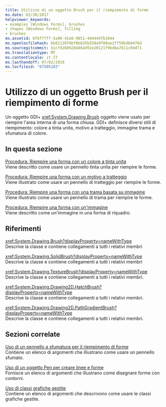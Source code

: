 ```yaml
---
title: Utilizzo di un oggetto Brush per il riempimento di forme
ms.date: 03/30/2017
helpviewer_keywords:
- examples [Windows Forms], brushes
- shapes [Windows Forms], filling
- brushes
ms.assetid: bf8f7fff-5a90-41e8-9051-494449fb2844
ms.openlocfilehash: bb8112076bf0b835b558a9f88ae2ff59bdb8476d
ms.sourcegitcommit: b1cfd260928d464d91e20121f9bdba7611c94d71
ms.translationtype: MT
ms.contentlocale: it-IT
ms.lasthandoff: 07/02/2019
ms.locfileid: "67505183"
---
```

# <a name="using-a-brush-to-fill-shapes"></a>Utilizzo di un oggetto Brush per il riempimento di forme
Un oggetto GDI+ <xref:System.Drawing.Brush> oggetto viene usato per riempire l'area interna di una forma chiusa. GDI+ definisce diversi stili di riempimento: colore a tinta unita, motivo a tratteggio, immagine trama e sfumatura di colore.  
  
## <a name="in-this-section"></a>In questa sezione  
 [Procedura: Riempire una forma con un colore a tinta unita](how-to-fill-a-shape-with-a-solid-color.md)  
 Viene descritto come usare un pennello tinta unita per riempire le forme.  
  
 [Procedura: Riempire una forma con un motivo a tratteggio](how-to-fill-a-shape-with-a-hatch-pattern.md)  
 Viene illustrato come usare un pennello di tratteggio per riempire le forme.  
  
 [Procedura: Riempire una forma con una trama basata su immagine](how-to-fill-a-shape-with-an-image-texture.md)  
 Viene illustrato come usare un pennello di trama per riempire le forme.  
  
 [Procedura: Riempire una forma con un'immagine](how-to-tile-a-shape-with-an-image.md)  
 Viene descritto come un'immagine in una forma di riquadro.  
  
## <a name="reference"></a>Riferimenti  
 <xref:System.Drawing.Brush?displayProperty=nameWithType>  
 Descrive la classe e contiene collegamenti a tutti i relativi membri  
  
 <xref:System.Drawing.SolidBrush?displayProperty=nameWithType>  
 Descrive la classe e contiene collegamenti a tutti i relativi membri  
  
 <xref:System.Drawing.TextureBrush?displayProperty=nameWithType>  
 Descrive la classe e contiene collegamenti a tutti i relativi membri.  
  
 <xref:System.Drawing.Drawing2D.HatchBrush?displayProperty=nameWithType>  
 Descrive la classe e contiene collegamenti a tutti i relativi membri.  
  
 <xref:System.Drawing.Drawing2D.PathGradientBrush?displayProperty=nameWithType>  
 Descrive la classe e contiene collegamenti a tutti i relativi membri.  
  
## <a name="related-sections"></a>Sezioni correlate  
 [Uso di un pennello a sfumatura per il riempimento di forme](using-a-gradient-brush-to-fill-shapes.md)  
 Contiene un elenco di argomenti che illustrano come usare un pennello sfumato.  
  
 [Uso di un oggetto Pen per creare linee e forme](using-a-pen-to-draw-lines-and-shapes.md)  
 Fornisce un elenco di argomenti che illustrano come disegnare forme con contorni.  
  
 [Uso di classi grafiche gestite](using-managed-graphics-classes.md)  
 Contiene un elenco di argomenti che descrivono come usare le classi grafiche gestite.
